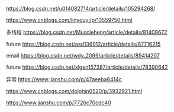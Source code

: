 https://blog.csdn.net/u014082714/article/details/105294268/


https://www.cnblogs.com/linyouyi/p/13559750.html


多线程 https://blog.csdn.net/Muscleheng/article/details/81409672


future 
https://blog.csdn.net/asd136912/article/details/87716215

email
https://blog.csdn.net/wdy_2099/article/details/89414207

future
https://blog.csdn.net/xlgen157387/article/details/78390642

异常
https://www.jianshu.com/p/47aeeba6414c


https://www.cnblogs.com/dolphin0520/p/3932921.html

https://www.jianshu.com/p/7726c70cdc40